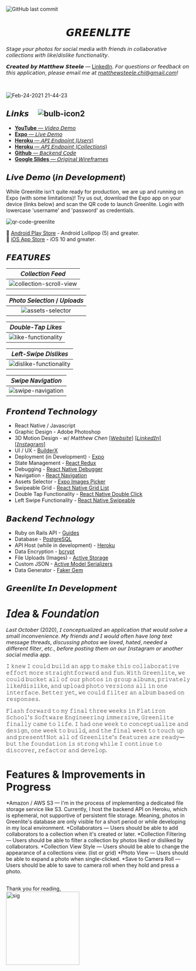 ![GitHub last commit](https://img.shields.io/github/last-commit/thrlstl/greenlight_frontend)

<div align="center">
	<h1>𝙂𝙍𝙀𝙀𝙉𝙇𝙄𝙏𝙀</h1>
</div>

𝘚𝘵𝘢𝘨𝘦 𝘺𝘰𝘶𝘳 𝘱𝘩𝘰𝘵𝘰𝘴 𝘧𝘰𝘳 𝘴𝘰𝘤𝘪𝘢𝘭 𝘮𝘦𝘥𝘪𝘢 𝘸𝘪𝘵𝘩 𝘧𝘳𝘪𝘦𝘯𝘥𝘴 𝘪𝘯 𝘤𝘰𝘭𝘭𝘢𝘣𝘰𝘳𝘢𝘵𝘪𝘷𝘦 𝘤𝘰𝘭𝘭𝘦𝘤𝘵𝘪𝘰𝘯𝘴 𝘸𝘪𝘵𝘩 𝘭𝘪𝘬𝘦/𝘥𝘪𝘴𝘭𝘪𝘬𝘦 𝘧𝘶𝘯𝘤𝘵𝘪𝘰𝘯𝘢𝘭𝘪𝘵𝘺.

𝘾𝙧𝙚𝙖𝙩𝙚𝙙 𝙗𝙮 𝙈𝙖𝙩𝙩𝙝𝙚𝙬 𝙎𝙩𝙚𝙚𝙡𝙚 — [LinkedIn](https://www.linkedin.com/in/matthewsteeleonline/ "LinkedIn"). 𝘍𝘰𝘳 𝘲𝘶𝘦𝘴𝘵𝘪𝘰𝘯𝘴 𝘰𝘳 𝘧𝘦𝘦𝘥𝘣𝘢𝘤𝘬 𝘰𝘯 𝘵𝘩𝘪𝘴 𝘢𝘱𝘱𝘭𝘪𝘤𝘢𝘵𝘪𝘰𝘯, 𝘱𝘭𝘦𝘢𝘴𝘦 𝘦𝘮𝘢𝘪𝘭 𝘮𝘦 𝘢𝘵 𝘮𝘢𝘵𝘵𝘩𝘦𝘸𝘴𝘵𝘦𝘦𝘭𝘦.𝘤𝘩𝘪@𝘨𝘮𝘢𝘪𝘭.𝘤𝘰𝘮!

<br>

![Feb-24-2021 21-44-23](https://user-images.githubusercontent.com/68616411/109099936-870a7880-76e9-11eb-9379-4e9d01221789.gif)

## 𝙇𝙞𝙣𝙠𝙨 &nbsp; &nbsp; ![bulb-icon2](https://user-images.githubusercontent.com/68616411/109095132-c4b6d380-76e0-11eb-9e0b-1fa3d9ebbc28.png)

- [**YouTube** — 𝘝𝘪𝘥𝘦𝘰 𝘋𝘦𝘮𝘰](https://youtu.be/SDzlYMgTgJo "Video Demo")
- [**Expo** — 𝘓𝘪𝘷𝘦 𝘋𝘦𝘮𝘰](https://expo.io/@thrlstl/projects/Greenlite-v1 "Expo Project")
- [**Heroku** — 𝘈𝘗𝘐 𝘌𝘯𝘥𝘱𝘰𝘪𝘯𝘵 (𝘜𝘴𝘦𝘳𝘴)](https://greenlite-api.herokuapp.com/users "Users")
- [**Heroku** — 𝘈𝘗𝘐 𝘌𝘯𝘥𝘱𝘰𝘪𝘯𝘵 (𝘊𝘰𝘭𝘭𝘦𝘤𝘵𝘪𝘰𝘯𝘴)](https://greenlite-api.herokuapp.com/collections "Collections")
- [**Github** — 𝘉𝘢𝘤𝘬𝘦𝘯𝘥 𝘊𝘰𝘥𝘦](https://expo.io/@thrlstl/projects/Greenlite-v1 "Expo Project")
- [**Google Slides** — 𝘖𝘳𝘪𝘨𝘪𝘯𝘢𝘭 𝘞𝘪𝘳𝘦𝘧𝘳𝘢𝘮𝘦𝘴](https://docs.google.com/presentation/d/1JG9L8HLQq4nwDL0WmymSsAhJ2Arh5Z5SpWQfLKfu8SM/edit#slide=id.ga510280fae_0_111 "Expo Project")

## 𝙇𝙞𝙫𝙚 𝘿𝙚𝙢𝙤 (𝙞𝙣 𝘿𝙚𝙫𝙚𝙡𝙤𝙥𝙢𝙚𝙣𝙩)

While Greenlite isn't quite ready for production, we are up and running on Expo (with some limitations)! Try us out, download the Expo app on your device (links below) and scan the QR code to launch Greenlite. Login with lowercase 'username' and 'password' as credentials.

![qr-code-greenlite](https://user-images.githubusercontent.com/68616411/109096799-d352ba00-76e3-11eb-9052-1fdda6906705.png)

🤖 [Android Play Store](https://play.google.com/store/apps/details?id=host.exp.exponent "Android") - Android Lollipop (5) and greater.  
🍎 [iOS App Store](https://itunes.com/apps/exponent "Apple") - iOS 10 and greater.

## 𝙁𝙀𝘼𝙏𝙐𝙍𝙀𝙎

<!-- Table Header             |
:-------------------------:|
![](https://...image.png)  | -->

|                                                         𝘊𝘰𝘭𝘭𝘦𝘤𝘵𝘪𝘰𝘯 𝘍𝘦𝘦𝘥                                                          |
| :------------------------------------------------------------------------------------------------------------------------------: |
| ![collection-scroll-view](https://user-images.githubusercontent.com/68616411/109235020-7530e000-7792-11eb-9be8-5cc8b1df1569.gif) |

|                                                 𝘗𝘩𝘰𝘵𝘰 𝘚𝘦𝘭𝘦𝘤𝘵𝘪𝘰𝘯 / 𝘜𝘱𝘭𝘰𝘢𝘥𝘴                                                 |
| :-----------------------------------------------------------------------------------------------------------------------: |
| ![assets-selector](https://user-images.githubusercontent.com/68616411/109239132-64846800-779a-11eb-9399-9e3296ab3399.gif) |

|                                                       𝘋𝘰𝘶𝘣𝘭𝘦-𝘛𝘢𝘱 𝘓𝘪𝘬𝘦𝘴                                                       |
| :--------------------------------------------------------------------------------------------------------------------------: |
| ![like-functionality](https://user-images.githubusercontent.com/68616411/109237317-f25e5400-7796-11eb-871b-a0442d327d84.gif) |

|                                                       𝘓𝘦𝘧𝘵-𝘚𝘸𝘪𝘱𝘦 𝘋𝘪𝘴𝘭𝘪𝘬𝘦𝘴                                                       |
| :-----------------------------------------------------------------------------------------------------------------------------: |
| ![dislike-functionality](https://user-images.githubusercontent.com/68616411/109237826-ffc80e00-7797-11eb-965a-6322a846b4fc.gif) |

|                                                      𝘚𝘸𝘪𝘱𝘦 𝘕𝘢𝘷𝘪𝘨𝘢𝘵𝘪𝘰𝘯                                                      |
| :------------------------------------------------------------------------------------------------------------------------: |
| ![swipe-navigation](https://user-images.githubusercontent.com/68616411/109239684-a2ce5700-779b-11eb-9e5f-299266ddcba7.gif) |

## 𝙁𝙧𝙤𝙣𝙩𝙚𝙣𝙙 𝙏𝙚𝙘𝙝𝙣𝙤𝙡𝙤𝙜𝙮

- React Native / Javascript
- Graphic Design - Adobe Photoshop
- 3D Motion Design - 𝘸/ 𝘔𝘢𝘵𝘵𝘩𝘦𝘸 𝘊𝘩𝘦𝘯 [[𝘞𝘦𝘣𝘴𝘪𝘵𝘦]](https://www.matthewchen.design/ "Site") [[𝘓𝘪𝘯𝘬𝘦𝘥𝘐𝘯]](https://www.linkedin.com/in/matthewindd/ "LinkedIn") [[𝘐𝘯𝘴𝘵𝘢𝘨𝘳𝘢𝘮]](https://www.instagram.com/_mattdesign "Instagram")
- UI / UX - [BuilderX](https://builderx.io/ "BuilderX")
- Deployment (in Development) - [Expo](https://expo.io/ "Expo")
- State Management - [React Redux](https://github.com/reduxjs/react-redux "React Redux")
- Debugging - [React Native Debugger](https://github.com/jhen0409/react-native-debugger "React Native Debugger")
- Navigation - [React Navigation](https://github.com/react-navigation/react-navigation "React Navigation")
- Assets Selector - [Expo Images Picker](https://github.com/natysoz/expo-images-picker "React Navigation")
- Swipeable Grid - [React Native Grid List](https://github.com/gusgard/react-native-grid-list "React Native Grid List")
- Double Tap Functionality - [React Native Double Click](https://github.com/dwicao/react-native-double-click "React Native Double Click")
- Left Swipe Functionality - [React Native Swipeable](https://github.com/jshanson7/react-native-swipeable "React Native Swipeable")

## 𝘽𝙖𝙘𝙠𝙚𝙣𝙙 𝙏𝙚𝙘𝙝𝙣𝙤𝙡𝙤𝙜𝙮

- Ruby on Rails API - [Guides](https://guides.rubyonrails.org/api_app.html "Guides")
- Database - [PostgreSQL](https://www.postgresql.org/ "PostgreSQL")
- API Host (while in development) - [Heroku](https://heroku.com "Heroku")
- Data Encryption - [bcrypt](https://rubygems.org/gems/bcrypt/versions/3.1.12 "bcrypt")
- File Uploads (Images) - [Active Storage](https://guides.rubyonrails.org/v5.2.0/active_storage_overview.html2 "Active Storage")
- Custom JSON - [Active Model Serializers](https://rubygems.org/gems/active_model_serializers/versions/0.10.2 "Active Model Serializers")
- Data Generator - [Faker Gem](https://rubygems.org/gems/faker/versions/1.6.3 "Faker Gem")

## 𝙂𝙧𝙚𝙚𝙣𝙡𝙞𝙩𝙚 𝙄𝙣 𝘿𝙚𝙫𝙚𝙡𝙤𝙥𝙢𝙚𝙣𝙩

# 𝘐𝘥𝘦𝘢 & 𝘍𝘰𝘶𝘯𝘥𝘢𝘵𝘪𝘰𝘯

𝘓𝘢𝘴𝘵 𝘖𝘤𝘵𝘰𝘣𝘦𝘳 (2020), 𝘐 𝘤𝘰𝘯𝘤𝘦𝘱𝘵𝘶𝘢𝘭𝘪𝘻𝘦𝘥 𝘢𝘯 𝘢𝘱𝘱𝘭𝘪𝘤𝘢𝘵𝘪𝘰𝘯 𝘵𝘩𝘢𝘵 𝘸𝘰𝘶𝘭𝘥 𝘴𝘰𝘭𝘷𝘦 𝘢 𝘴𝘮𝘢𝘭𝘭 𝘪𝘯𝘤𝘰𝘯𝘷𝘦𝘯𝘪𝘦𝘯𝘤𝘦. 𝘔𝘺 𝘧𝘳𝘪𝘦𝘯𝘥𝘴 𝘢𝘯𝘥 𝘐 𝘸𝘰𝘶𝘭𝘥 𝘰𝘧𝘵𝘦𝘯 𝘩𝘢𝘷𝘦 𝘭𝘰𝘯𝘨 𝘵𝘦𝘹𝘵 𝘮𝘦𝘴𝘴𝘢𝘨𝘦 𝘵𝘩𝘳𝘦𝘢𝘥𝘴, 𝘥𝘪𝘴𝘤𝘶𝘴𝘴𝘪𝘯𝘨 𝘱𝘩𝘰𝘵𝘰𝘴 𝘸𝘦 𝘭𝘰𝘷𝘦𝘥, 𝘩𝘢𝘵𝘦𝘥, 𝘯𝘦𝘦𝘥𝘦𝘥 𝘢 𝘥𝘪𝘧𝘧𝘦𝘳𝘦𝘯𝘵 𝘧𝘪𝘭𝘵𝘦𝘳, 𝘦𝘵𝘤., 𝘣𝘦𝘧𝘰𝘳𝘦 𝘱𝘰𝘴𝘵𝘪𝘯𝘨 𝘵𝘩𝘦𝘮 𝘰𝘯 𝘰𝘶𝘳 𝘐𝘯𝘴𝘵𝘢𝘨𝘳𝘢𝘮 𝘰𝘳 𝘢𝘯𝘰𝘵𝘩𝘦𝘳 𝘴𝘰𝘤𝘪𝘢𝘭 𝘮𝘦𝘥𝘪𝘢 𝘢𝘱𝘱.

𝙸 𝚔𝚗𝚎𝚠 𝙸 𝚌𝚘𝚞𝚕𝚍 𝚋𝚞𝚒𝚕𝚍 𝚊𝚗 𝚊𝚙𝚙 𝚝𝚘 𝚖𝚊𝚔𝚎 𝚝𝚑𝚒𝚜 𝚌𝚘𝚕𝚕𝚊𝚋𝚘𝚛𝚊𝚝𝚒𝚟𝚎 𝚎𝚏𝚏𝚘𝚛𝚝 𝚖𝚘𝚛𝚎 𝚜𝚝𝚛𝚊𝚒𝚐𝚑𝚝𝚏𝚘𝚛𝚠𝚊𝚛𝚍 𝚊𝚗𝚍 𝚏𝚞𝚗. 𝚆𝚒𝚝𝚑 𝙶𝚛𝚎𝚎𝚗𝚕𝚒𝚝𝚎, 𝚠𝚎 𝚌𝚘𝚞𝚕𝚍 𝚋𝚞𝚌𝚔𝚎𝚝 𝚊𝚕𝚕 𝚘𝚏 𝚘𝚞𝚛 𝚙𝚑𝚘𝚝𝚘𝚜 𝚒𝚗 𝚐𝚛𝚘𝚞𝚙 𝚊𝚕𝚋𝚞𝚖𝚜, 𝚙𝚛𝚒𝚟𝚊𝚝𝚎𝚕𝚢 𝚕𝚒𝚔𝚎/𝚍𝚒𝚜𝚕𝚒𝚔𝚎, 𝚊𝚗𝚍 𝚞𝚙𝚕𝚘𝚊𝚍 𝚙𝚑𝚘𝚝𝚘 𝚟𝚎𝚛𝚜𝚒𝚘𝚗𝚜 𝚊𝚕𝚕 𝚒𝚗 𝚘𝚗𝚎 𝚒𝚗𝚝𝚎𝚛𝚏𝚊𝚌𝚎. 𝙱𝚎𝚝𝚝𝚎𝚛 𝚢𝚎𝚝, 𝚠𝚎 𝚌𝚘𝚞𝚕𝚍 𝚏𝚒𝚕𝚝𝚎𝚛 𝚊𝚗 𝚊𝚕𝚋𝚞𝚖 𝚋𝚊𝚜𝚎𝚍 𝚘𝚗 𝚛𝚎𝚜𝚙𝚘𝚗𝚜𝚎𝚜.

𝙵𝚕𝚊𝚜𝚑 𝚏𝚘𝚛𝚠𝚊𝚛𝚍 𝚝𝚘 𝚖𝚢 𝚏𝚒𝚗𝚊𝚕 𝚝𝚑𝚛𝚎𝚎 𝚠𝚎𝚎𝚔𝚜 𝚒𝚗 𝙵𝚕𝚊𝚝𝚒𝚛𝚘𝚗 𝚂𝚌𝚑𝚘𝚘𝚕'𝚜 𝚂𝚘𝚏𝚝𝚠𝚊𝚛𝚎 𝙴𝚗𝚐𝚒𝚗𝚎𝚎𝚛𝚒𝚗𝚐 𝚒𝚖𝚖𝚎𝚛𝚜𝚒𝚟𝚎, 𝙶𝚛𝚎𝚎𝚗𝚕𝚒𝚝𝚎 𝚏𝚒𝚗𝚊𝚕𝚕𝚢 𝚌𝚊𝚖𝚎 𝚝𝚘 𝚕𝚒𝚏𝚎. 𝙸 𝚑𝚊𝚍 𝚘𝚗𝚎 𝚠𝚎𝚎𝚔 𝚝𝚘 𝚌𝚘𝚗𝚌𝚎𝚙𝚝𝚞𝚊𝚕𝚒𝚣𝚎 𝚊𝚗𝚍 𝚍𝚎𝚜𝚒𝚐𝚗, 𝚘𝚗𝚎 𝚠𝚎𝚎𝚔 𝚝𝚘 𝚋𝚞𝚒𝚕𝚍, 𝚊𝚗𝚍 𝚝𝚑𝚎 𝚏𝚒𝚗𝚊𝚕 𝚠𝚎𝚎𝚔 𝚝𝚘 𝚝𝚘𝚞𝚌𝚑 𝚞𝚙 𝚊𝚗𝚍 𝚙𝚛𝚎𝚜𝚎𝚗𝚝! 𝙽𝚘𝚝 𝚊𝚕𝚕 𝚘𝚏 𝙶𝚛𝚎𝚎𝚗𝚕𝚒𝚝𝚎'𝚜 𝚏𝚎𝚊𝚝𝚞𝚛𝚎𝚜 𝚊𝚛𝚎 𝚛𝚎𝚊𝚍𝚢—𝚋𝚞𝚝 𝚝𝚑𝚎 𝚏𝚘𝚞𝚗𝚍𝚊𝚝𝚒𝚘𝚗 𝚒𝚜 𝚜𝚝𝚛𝚘𝚗𝚐 𝚠𝚑𝚒𝚕𝚎 𝙸 𝚌𝚘𝚗𝚝𝚒𝚗𝚞𝚎 𝚝𝚘 𝚍𝚒𝚜𝚌𝚘𝚟𝚎𝚛, 𝚛𝚎𝚏𝚊𝚌𝚝𝚘𝚛 𝚊𝚗𝚍 𝚍𝚎𝚟𝚎𝚕𝚘𝚙.

# Features & Improvements in Progress

*Amazon / AWS S3 — I'm in the process of implementing a dedicated file storage service like S3. Currently, I host the backend API on Heroku, which is ephemeral, not supportive of persistent file storage. Meaning, photos in Greenlite's database are only visible for a short period or while developing in my local environment.
*Collaborators — Users should be able to add collaborators to a collection when it's created or later.
*Collection Filtering — Users should be able to filter a collection by photos liked or disliked by collaborators.
*Collection View Style — Users should be able to change the appearance of a collections view. (list or grid)
*Photo View — Users should be able to expand a photo when single-clicked.
*Save to Camera Roll — Users should be able to save to camera roll when they hold and press a photo.

##

Thank you for reading,
<br>
<img src="https://user-images.githubusercontent.com/68616411/109108102-80373200-76f8-11eb-9c68-0580b20d1b18.png" alt="sig" width="200"/>
